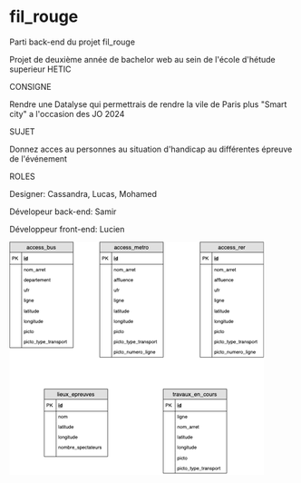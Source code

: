 # fil_rouge

Parti back-end du projet fil_rouge

Projet de deuxième année de bachelor web au sein de l'école d'hétude superieur HETIC

CONSIGNE

Rendre une Datalyse qui permettrais de rendre la vile de Paris plus "Smart city" a l'occasion des JO 2024

SUJET

Donnez acces au personnes au situation d'handicap au différentes épreuve de l'événement

ROLES

Designer: Cassandra, Lucas, Mohamed

Dévelopeur back-end: Samir

Développeur front-end: Lucien


![alt text](https://raw.githubusercontent.com/ChalalSamir/fil_rouge/master/MCD.png)

